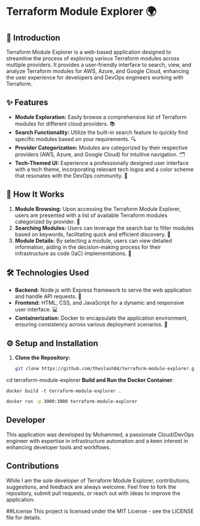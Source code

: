 # Terraform Module Explorer 🌍

## 📖 Introduction

Terraform Module Explorer is a web-based application designed to streamline the process of exploring various Terraform modules across multiple providers. It provides a user-friendly interface to search, view, and analyze Terraform modules for AWS, Azure, and Google Cloud, enhancing the user experience for developers and DevOps engineers working with Terraform.

## ✨ Features

- **Module Exploration:** Easily browse a comprehensive list of Terraform modules for different cloud providers. 📚
- **Search Functionality:** Utilize the built-in search feature to quickly find specific modules based on your requirements. 🔍
- **Provider Categorization:** Modules are categorized by their respective providers (AWS, Azure, and Google Cloud) for intuitive navigation. 🗂️
- **Tech-Themed UI:** Experience a professionally designed user interface with a tech theme, incorporating relevant tech logos and a color scheme that resonates with the DevOps community. 🎨

## 🚀 How It Works

1. **Module Browsing:** Upon accessing the Terraform Module Explorer, users are presented with a list of available Terraform modules categorized by provider. 📜
2. **Searching Modules:** Users can leverage the search bar to filter modules based on keywords, facilitating quick and efficient discovery. 🔎
3. **Module Details:** By selecting a module, users can view detailed information, aiding in the decision-making process for their infrastructure as code (IaC) implementations. 📄

## 🛠 Technologies Used

- **Backend:** Node.js with Express framework to serve the web application and handle API requests. 📡
- **Frontend:** HTML, CSS, and JavaScript for a dynamic and responsive user interface. 💻
- **Containerization:** Docker to encapsulate the application environment, ensuring consistency across various deployment scenarios. 🐳

## ⚙️ Setup and Installation

1. **Clone the Repository:**
   ```bash
   git clone https://github.com/theslash84/terraform-module-explorer.git


cd terraform-module-explorer
**Build and Run the Docker Container**:
  ```
  docker build -t terraform-module-explorer .
  ```

  ```bash
  docker run -p 3000:3000 terraform-module-explorer
   ```



## Developer
This application was developed by Mohammed, a passionate Cloud/DevOps engineer with expertise in infrastructure automation and a keen interest in enhancing developer tools and workflows.

## Contributions
While I am the sole developer of Terraform Module Explorer, contributions, suggestions, and feedback are always welcome. Feel free to fork the repository, submit pull requests, or reach out with ideas to improve the application.

##License
This project is licensed under the MIT License - see the LICENSE file for details.

